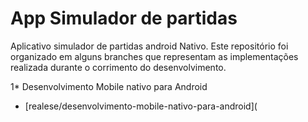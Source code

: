 # App Simulador de partidas

Aplicativo simulador de partidas android Nativo. Este repositório foi organizado em alguns branches que representam as implementações realizada durante o corrimento do desenvolvimento.

1* Desenvolvimento Mobile nativo para Android
  - [realese/desenvolvimento-mobile-nativo-para-android](
